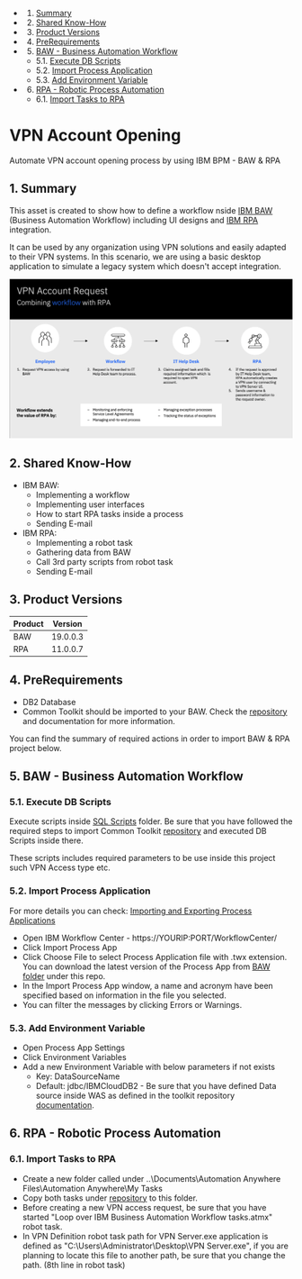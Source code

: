 <!-- vscode-markdown-toc -->
* 1. [Summary](#Summary)
* 2. [Shared Know-How](#SharedKnow-How)
* 3. [Product Versions](#ProductVersions)
* 4. [ PreRequirements](#PreRequirements)
* 5. [BAW - Business Automation Workflow](#BAW-BusinessAutomationWorkflow)
	* 5.1. [Execute DB Scripts](#ExecuteDBScripts)
	* 5.2. [ Import Process Application](#ImportProcessApplication)
	* 5.3. [ Add Environment Variable](#AddEnvironmentVariable)
* 6. [RPA - Robotic Process Automation](#RPA-RoboticProcessAutomation)
	* 6.1. [Import Tasks to RPA](#ImportTaskstoRPA)

<!-- vscode-markdown-toc-config
	numbering=true
	autoSave=true
	/vscode-markdown-toc-config -->
<!-- /vscode-markdown-toc -->
# VPN Account Opening
Automate VPN account opening process by using IBM BPM - BAW &amp; RPA

##  1. <a name='Summary'></a>Summary

This asset is created to show how to define a workflow nside [IBM BAW](https://www.ibm.com/products/business-automation-workflow) (Business Automation Workflow) including UI designs and [IBM RPA](https://www.ibm.com/automation/rpa) integration. 

It can be used by any organization using VPN solutions and easily adapted to their VPN systems. In this scenario, we are using a basic desktop application to simulate a legacy system which doesn't accept integration. 

![](https://raw.githubusercontent.com/DBA-Turkiye/VPNAccountOpening/master/Documentation/images/VPN%20Request%20Diagram.png)

##  2. <a name='SharedKnow-How'></a>Shared Know-How
 * IBM BAW:
    * Implementing a workflow
    * Implementing user interfaces 
    * How to start RPA tasks inside a process
    * Sending E-mail
  * IBM RPA:
    * Implementing a robot task
    * Gathering data from BAW
    * Call 3rd party scripts from robot task
    * Sending E-mail


##  3. <a name='ProductVersions'></a>Product Versions
| Product       | Version       | 
| ------------- |:-------------:| 
| BAW       | 19.0.0.3		|	 
| RPA    |  11.0.0.7    |

##  4. <a name='PreRequirements'></a> PreRequirements
* DB2 Database
* Common Toolkit should be imported to your BAW. Check the [repository](https://github.com/DBA-Turkiye/BAWCommonToolkit) and documentation for more information. 

You can find the summary of required actions in order to import BAW & RPA project below. 
##  5. <a name='BAW-BusinessAutomationWorkflow'></a>BAW - Business Automation Workflow
###  5.1. <a name='ExecuteDBScripts'></a>Execute DB Scripts
Execute scripts inside [SQL Scripts](https://github.com/DBA-Turkiye/VPNAccountOpening/tree/master/SQLScripts) folder. Be sure that you have followed the required steps to import Common Toolkit [repository](https://github.com/DBA-Turkiye/BAWCommonToolkit) and executed DB Scripts inside there.

These scripts includes required parameters to be use inside this project such VPN Access type etc. 

###  5.2. <a name='ImportProcessApplication'></a> Import Process Application

For more details you can check: [Importing and Exporting Process Applications](https://www.ibm.com/support/knowledgecenter/SS8JB4/com.ibm.wbpm.admin.doc/topics/managing_process_applications_E.html)

* Open IBM Workflow Center - https://YOURIP:PORT/WorkflowCenter/
* Click Import Process App
* Click Choose File to select Process Application file with .twx extension. You can download the latest version of the Process App from [BAW folder](https://github.com/DBA-Turkiye/VPNAccountOpening/tree/master/BAW) under this repo.  
* In the Import Process App window, a name and acronym have been specified based on information in the file you selected.
* You can filter the messages by clicking Errors or Warnings.

###  5.3. <a name='AddEnvironmentVariable'></a> Add Environment Variable

* Open Process App Settings
* Click Environment Variables
* Add a new Environment Variable with below parameters if not exists
  * Key: DataSourceName
  * Default: jdbc/IBMCloudDB2 - Be sure that you have defined Data source inside WAS as defined in the toolkit repository [documentation](https://github.com/DBA-Turkiye/BAWCommonToolkit#define-jdbc-resource-on-was).

##  6. <a name='RPA-RoboticProcessAutomation'></a>RPA - Robotic Process Automation
###  6.1. <a name='ImportTaskstoRPA'></a>Import Tasks to RPA

* Create a new folder called under ..\Documents\Automation Anywhere Files\Automation Anywhere\My Tasks
* Copy both tasks under [repository](https://github.com/DBA-Turkiye/VPNAccountOpening/tree/master/RPA) to this folder. 
* Before creating a new VPN access request, be sure that you have started "Loop over IBM Business Automation Workflow tasks.atmx" robot task.
* In VPN Definition robot task path for VPN Server.exe application is defined as "C:\Users\Administrator\Desktop\VPN Server.exe", if you are planning to locate this file to another path, be sure that you change the path. (8th line in robot task)

